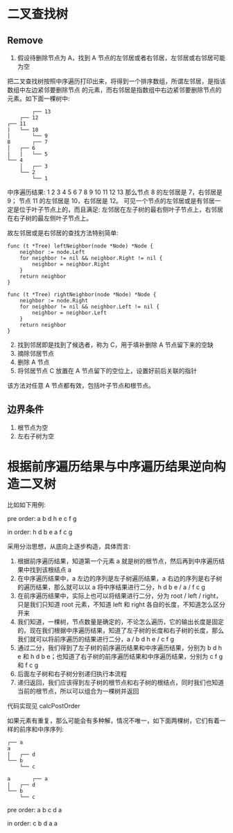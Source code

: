 # 二叉查找树

## Remove

1. 假设待删除节点为 A，找到 A 节点的左邻居或者右邻居，左邻居或右邻居可能为空

把二叉查找树按照中序遍历打印出来，将得到一个排序数组，所谓左邻居，是指该数组中左边紧邻要删除节点
的元素，而右邻居是指数组中右边紧邻要删除节点的元素。如下面一棵树中:

```
        ┌── 13
    ┌── 12
┌── 11
|   └── 10
|       └── 9
8       ┌── 7
│   ┌── 6
|   |   └── 5
└── 4
    │   ┌── 3
    └── 2
        └── 1
```

中序遍历结果: 1 2 3 4 5 6 7 8 9 10 11 12 13
那么节点 8 的左邻居是 7，右邻居是 9；
节点 11 的左邻居是 10，右邻居是 12。
可见一个节点的左邻居或是有邻居一定是位于叶子节点上的，而且满足:
左邻居在左子树的最右侧叶子节点上，右邻居在右子树的最左侧叶子节点上。

故左邻居或是右邻居的查找方法特别简单:

```
func (t *Tree) leftNeighbor(node *Node) *Node {
	neighbor := node.Left
	for neighbor != nil && neighbor.Right != nil {
		neighbor = neighbor.Right
	}
	return neighbor
}
```

```
func (t *Tree) rightNeighbor(node *Node) *Node {
	neighbor := node.Right
	for neighbor != nil && neighbor.Left != nil {
		neighbor = neighbor.Left
	}
	return neighbor
}
```

2. 找到邻居即是找到了候选者，称为 C，用于填补删除 A 节点留下来的空缺
3. 摘除邻居节点
4. 删除 A 节点
5. 将邻居节点 C 放置在 A 节点留下的空位上，设置好前后关联的指针

该方法对任意 A 节点都有效，包括叶子节点和根节点。


## 边界条件

1. 根节点为空
2. 左右子树为空


# 根据前序遍历结果与中序遍历结果逆向构造二叉树

比如如下用例:

pre order: a b d h e c f g

in  order: h d b e a f c g

采用分治思想，从底向上逐步构造，具体而言:

1. 根据前序遍历结果，知道第一个元素 a 就是树的根节点，然后再到中序遍历结果中找到该根结点 a
2. 在中序遍历结果中，a 左边的序列是左子树遍历结果，a 右边的序列是右子树的遍历结果，那么就可以以 a 将中序结果进行二分，h d b e / a / f c g
3. 在前序遍历结果中，实际上也可以将结果进行二分，分为 root / left / right，只是我们只知道 root 元素，不知道 left 和 right 各自的长度，不知道怎么区分开来
4. 我们知道，一棵树，节点数量是确定的，不论怎么遍历，它的输出长度是固定的。现在我们根据中序遍历结果，知道了左子树的长度和右子树的长度，那么我们就可以将前序遍历的结果进行二分，a / b d h e / c f g
5. 通过二分，我们得到了左子树的前序遍历结果和中序遍历结果，分别为 b d h e 和 h d b e；也知道了右子树的前序遍历结果和中序遍历结果，分别为 c f g 和 f c g
6. 后面左子树和右子树分别递归执行本流程
7. 递归返回，我们应该得到左子树的根节点和右子树的根结点，同时我们也知道当前的根节点，所以可以组合为一棵树并返回

代码实现见 calcPostOrder

如果元素有重复，那么可能会有多种解，情况不唯一，如下面两棵树，它们有着一样的前序和中序序列:
```
┌── a
a
|   ┌── d
└── b
    └── c

a       ┌── a
|   ┌── d
└── b
    └── c
```

pre order: a b c d a 

in  order: c b d a a
